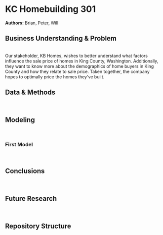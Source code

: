 # KC Homebuilding 301
**Authors:** Brian, Peter, Will

## Business Understanding & Problem
<br>
Our stakeholder, KB Homes, wishes to better understand what factors influence the sale price of homes in King County, Washington.  Additionally, they want to know more about the demographics of home buyers in King County and how they relate to sale price.  Taken together, the company hopes to optimally price the homes they've built.

## Data & Methods
<br>


## Modeling
<br>

### First Model

<br>

## Conclusions

<br>

## Future Research

<br>

## Repository Structure